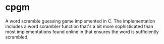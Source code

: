 # cpgm
A word scramble guessing game implemented in C.  The 
 implementation includes a word scrambler function that's a bit more 
 sophisticated than most implementations found online in that ensures the word 
 is sufficiently scrambled. 

